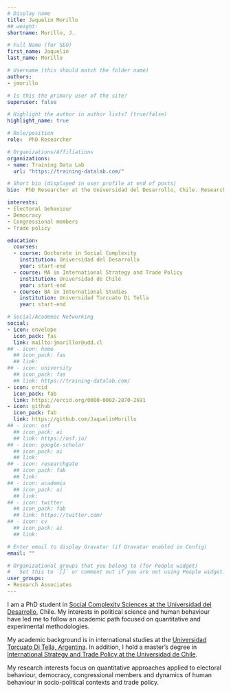 ```yaml
---
# Display name
title: Jaquelin Morillo
## weight: 
shortname: Morillo, J.

# Full Name (for SEO)
first_name: Jaquelin
last_name: Morillo

# Username (this should match the folder name)
authors:
- jmorillo

# Is this the primary user of the site?
superuser: false

# Highlight the author in author lists? (true/false)
highlight_name: true

# Role/position
role:  PhD Researcher

# Organizations/Affiliations
organizations:
- name: Training Data Lab
  url: "https://training-datalab.com/"

# Short bio (displayed in user profile at end of posts)
bio:  PhD Researcher at the Universidad del Desarrollo, Chile. Research Associate in Training Data Lab, Chile.

interests:
- Electoral behaviour
- Democracy
- Congressional members
- Trade policy

education:
  courses:
  - course: Doctorate in Social Complexity
    institution: Universidad del Desarrollo
    year: start-end
  - course: MA in International Strategy and Trade Policy
    institution: Universidad de Chile
    year: start-end
  - course: BA in International Studies
    institution: Universidad Torcuato Di Tella
    year: start-end

# Social/Academic Networking
social:
- icon: envelope
  icon_pack: fas
  link: mailto:jmorillor@udd.cl
## - icon: home
  ## icon_pack: fas
  ## link: 
## - icon: university
  ## icon_pack: fas
  ## link: https://training-datalab.com/
- icon: orcid
  icon_pack: fab
  link: https://orcid.org/0000-0002-2870-2691
- icon: github
  icon_pack: fab
  link: https://github.com/JaquelinMorillo
## - icon: osf
  ## icon_pack: ai
  ## link: https://osf.io/
## - icon: google-scholar
  ## icon_pack: ai
  ## link: 
## - icon: researchgate
  ## icon_pack: fab
  ## link: 
## - icon: academia
  ## icon_pack: ai
  ## link: 
## - icon: twitter
  ## icon_pack: fab
  ## link: https://twitter.com/
## - icon: cv
  ## icon_pack: ai
  ## link: 

# Enter email to display Gravatar (if Gravatar enabled in Config)
email: ""

# Organizational groups that you belong to (for People widget)
#   Set this to `[]` or comment out if you are not using People widget.
user_groups:
- Research Associates
---
```


I am a PhD student in [Social Complexity Sciences at the Universidad del Desarrollo](https://dccs.udd.cl/en/), Chile. My interests in political science and human behaviour have led me to follow an academic path focused on quantitative and experimental methodologies.

My academic background is in international studies at the [Universidad Torcuato Di Tella, Argentina](https://www.utdt.edu/). In addition, I hold a master’s degree in [International Strategy and Trade Policy at the Universidad de Chile](https://iei.uchile.cl/).

My research interests focus on quantitative approaches applied to electoral behaviour, democracy, congressional members and dynamics of human behaviour in socio-political contexts and trade policy.
